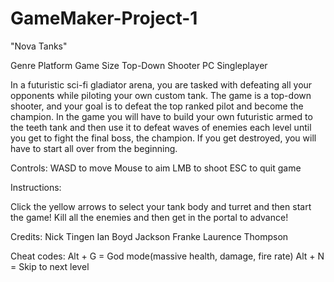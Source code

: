 # GameMaker-Project-1

"Nova Tanks"

Genre               Platform       Game Size
Top-Down Shooter     PC          Singleplayer


In a futuristic sci-fi gladiator arena, you are tasked with defeating all your opponents while piloting your own custom tank. The game is a top-down shooter, and your goal is to defeat the top ranked pilot and become the champion. In the game you will have to build your own futuristic armed to the teeth tank and then use it to defeat waves of enemies each level until you get to fight the final boss, the champion. If you get destroyed, you will have to start all over from the beginning.

Controls:
WASD to move
Mouse to aim
LMB to shoot
ESC to quit game

Instructions:

Click the yellow arrows to select your tank body and turret and then start the game! Kill all the enemies and then get in the portal to advance!

Credits:
Nick Tingen
Ian Boyd
Jackson Franke
Laurence Thompson


Cheat codes:
Alt + G = God mode(massive health, damage, fire rate)
Alt + N = Skip to next level

